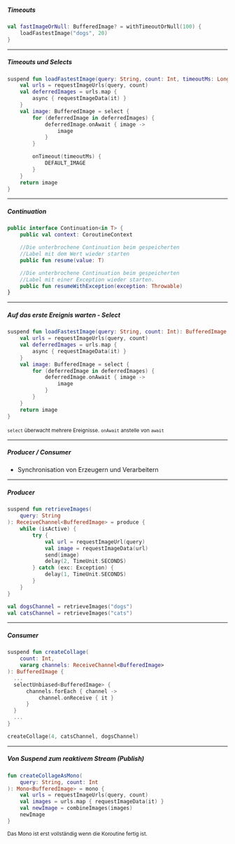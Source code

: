 ##### Timeouts

```kotlin
val fastImageOrNull: BufferedImage? = withTimeoutOrNull(100) {
    loadFastestImage("dogs", 20)
}
```
<span class="fragment current-only" data-code-focus="1"></span>

---

##### Timeouts und Selects

```kotlin
suspend fun loadFastestImage(query: String, count: Int, timeoutMs: Long): BufferedImage {
    val urls = requestImageUrls(query, count)
    val deferredImages = urls.map {
        async { requestImageData(it) }
    }
    val image: BufferedImage = select {
        for (deferredImage in deferredImages) {
            deferredImage.onAwait { image ->
                image
            }
        }

        onTimeout(timeoutMs) {
            DEFAULT_IMAGE
        }
    }
    return image
}
```
<span class="fragment current-only" data-code-focus="6,13-15"></span>

---

##### Continuation

```kotlin
public interface Continuation<in T> {
    public val context: CoroutineContext

    //Die unterbrochene Continuation beim gespeicherten
    //Label mit dem Wert wieder starten
    public fun resume(value: T)

    //Die unterbrochene Continuation beim gespeicherten
    //Label mit einer Exception wieder starten.
    public fun resumeWithException(exception: Throwable)
}
```

<small class="fragment current-only" data-code-focus="6"></small>
<small class="fragment current-only" data-code-focus="10"></small>

---

##### Auf das erste Ereignis warten - Select

```kotlin
suspend fun loadFastestImage(query: String, count: Int): BufferedImage {
    val urls = requestImageUrls(query, count)
    val deferredImages = urls.map {
        async { requestImageData(it) }
    }
    val image: BufferedImage = select {
        for (deferredImage in deferredImages) {
            deferredImage.onAwait { image ->
                image
            }
        }
    }
    return image
}
```
<small class="fragment current-only" data-code-focus="3-5"></small>
<small class="fragment current-only" data-code-focus="6">```select``` überwacht mehrere Ereignisse.</small>
<small class="fragment current-only" data-code-focus="8-10">```onAwait``` anstelle von ```await```</small>

---

##### Producer / Consumer

* Synchronisation von Erzeugern und Verarbeitern

---

##### Producer

```kotlin
suspend fun retrieveImages(
    query: String
): ReceiveChannel<BufferedImage> = produce {
    while (isActive) {
        try {
            val url = requestImageUrl(query)
            val image = requestImageData(url)
            send(image)
            delay(2, TimeUnit.SECONDS)
        } catch (exc: Exception) {
            delay(1, TimeUnit.SECONDS)
        }
    }
}

val dogsChannel = retrieveImages("dogs")
val catsChannel = retrieveImages("cats")

```

<span class="fragment current-only" data-code-focus="3"></span>
<span class="fragment current-only" data-code-focus="8"></span>
<span class="fragment current-only" data-code-focus="16,17"></span>

---

##### Consumer

```kotlin
suspend fun createCollage(
    count: Int,
    vararg channels: ReceiveChannel<BufferedImage>
): BufferedImage {
  ...
  selectUnbiased<BufferedImage> {
      channels.forEach { channel ->
          channel.onReceive { it }
      }
  }
  ...
}

createCollage(4, catsChannel, dogsChannel)
```

<span class="fragment current-only" data-code-focus="1-4"></span>
<span class="fragment current-only" data-code-focus="6"></span>
<span class="fragment current-only" data-code-focus="7-9"></span>
<span class="fragment current-only" data-code-focus="14"></span>

---

##### Von Suspend zum reaktivem Stream (Publish)

```kotlin
fun createCollageAsMono(
    query: String, count: Int
): Mono<BufferedImage> = mono {
    val urls = requestImageUrls(query, count)
    val images = urls.map { requestImageData(it) }
    val newImage = combineImages(images)
    newImage
}
```
<small class="fragment current-only" data-code-focus="1,3"></small>
<small class="fragment current-only" data-code-focus="4,5">Das Mono ist erst vollständig wenn die Koroutine fertig ist.</small>


